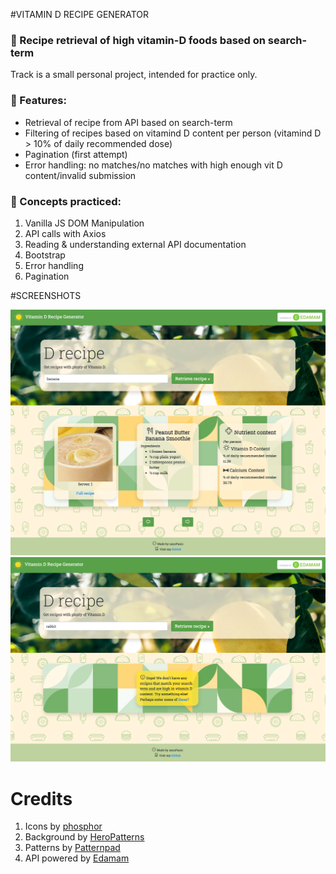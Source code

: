 #VITAMIN D RECIPE GENERATOR

### :leafy_green: Recipe retrieval of high vitamin-D foods based on search-term

Track is a small personal project, intended for practice only.

### :lemon: Features: 

* Retrieval of recipe from API based on search-term
* Filtering of recipes based on vitamind D content per person (vitamind D > 10% of daily recommended dose)
* Pagination (first attempt)
* Error handling: no matches/no matches with high enough vit D content/invalid submission


### :pizza: Concepts practiced: 

1. Vanilla JS DOM Manipulation
2. API calls with Axios
3. Reading & understanding external API documentation
4. Bootstrap
5. Error handling
6. Pagination

#SCREENSHOTS

![screenshot of match](./imgs/search.png)
![screenshot of no match](./imgs/no-match.png)

# Credits 

1. Icons by [phosphor](https://phosphoricons.com/)
2. Background by [HeroPatterns](https://www.heropatterns.com/)
3. Patterns by [Patternpad](https://patternpad.com/)
4. API powered by [Edamam](https://www.edamam.com/)